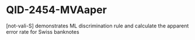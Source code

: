 # QID-2454-MVAaper
[not-vali-S] demonstrates ML discrimination rule and calculate the apparent error rate for Swiss banknotes
